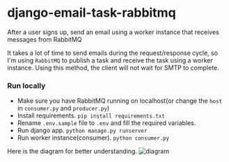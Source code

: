 # django-email-task-rabbitmq
After a user signs up, send an email using a worker instance that receives messages from RabbitMQ

It takes a lot of time to send emails during the request/response cycle, so I'm using `RabbitMQ` to publish a task and receive the task using a worker instance. Using this method, the client will not wait for SMTP to complete.

### Run locally 

- Make sure you have RabbitMQ running on localhost(or change the `host` in `consumer.py` and `producer.py`)
- Install requirements. `pip install requirements.txt`
- Rename `.env.sample` file to `.env` and fill the required variables.
- Run django app. `python manage.py runserver`
- Run worker instance(consumer).  `python consumer.py`


Here is the diagram for better understanding.
![diagram](https://user-images.githubusercontent.com/26994700/151976631-c5837369-e591-4330-ae29-8b99ed2aed12.png)


